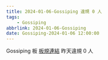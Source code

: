 ```yaml
---
title: 2024-01-06-Gossiping 違規 0 人
tags:
    - Gossiping
abbrlink: 2024-01-06-Gossiping
date: Gossiping-2024-01-06 12:00:00
---
```

Gossiping 板 [板規連結](https://www.ptt.cc/bbs/Gossiping/M.1637425085.A.07D.html)
昨天違規 0 人
